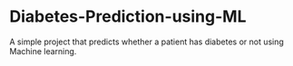 # Diabetes-Prediction-using-ML
A simple project that predicts whether a patient has diabetes or not using Machine learning.
